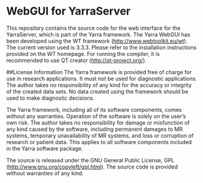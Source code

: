 # WebGUI for YarraServer

This repository contains the source code for the web interface for the YarraServer, which is part of the Yarra framework. The Yarra WebGUI has been developed using the WT framework (http://www.webtoolkit.eu/wt). The current version used is 3.3.3. Please refer to the installation instructions provided on the WT homepage. For running the compiler, it is recommended to use QT creator (http://qt-project.org/).

##License Information
The Yarra framework is provided free of charge for use in research applications. It must not be used for diagnostic applications. The author takes no responsibility of any kind for the accuracy or integrity of the created data sets. No data created using the framework should be used to make diagnostic decisions.

The Yarra framework, including all of its software components, comes without any warranties. Operation of the software is solely on the user’s own risk. The author takes no responsibility for damage or misfunction of any kind caused by the software, including permanent damages to MR systems, temporary unavailability of MR systems, and loss or corruption of research or patient data. This applies to all software components included in the Yarra software package.

The source is released under the GNU General Public License, GPL (http://www.gnu.org/copyleft/gpl.html). The source code is provided without warranties of any kind.